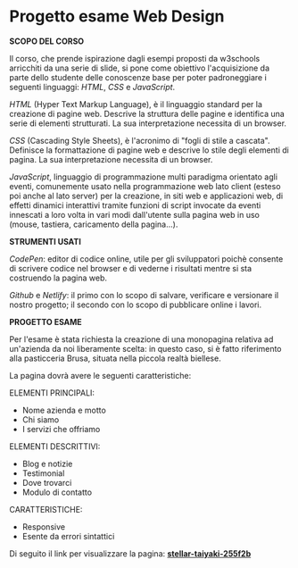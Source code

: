 # Progetto esame Web Design
**SCOPO DEL CORSO**

Il corso, che prende ispirazione dagli esempi proposti da w3schools arricchiti da una serie di slide, si pone come obiettivo l'acquisizione da parte dello studente delle conoscenze base per poter padroneggiare i seguenti linguaggi: _HTML_, _CSS_ e _JavaScript_.  

_HTML_ (Hyper Text Markup Language), è il linguaggio standard per la creazione di pagine web. Descrive la struttura delle pagine e identifica una serie di elementi strutturati. La sua interpretazione necessita di un browser.

_CSS_ (Cascading Style Sheets), è l'acronimo di "fogli di stile a cascata". Definisce la formattazione di pagine web e descrive lo stile degli elementi di pagina. La sua interpretazione necessita di un browser.

_JavaScript_, linguaggio di programmazione multi paradigma orientato agli eventi, comunemente usato nella programmazione web lato client (esteso poi anche al lato server) per la creazione, in siti web e applicazioni web, di effetti dinamici interattivi tramite funzioni di script invocate da eventi innescati a loro volta in vari modi dall'utente sulla pagina web in uso (mouse, tastiera, caricamento della pagina...). 

**STRUMENTI USATI**

_CodePen_: editor di codice online, utile per gli sviluppatori poichè consente di scrivere codice nel browser e di vederne i risultati mentre si sta costruendo la pagina web.

_Github_ e _Netlify_: il primo con lo scopo di salvare, verificare e versionare il nostro progetto; il secondo con lo scopo di pubblicare online i lavori.

**PROGETTO ESAME**

Per l'esame è stata richiesta la creazione di una monopagina relativa ad un'azienda da noi liberamente scelta: in questo caso, si è fatto riferimento alla pasticceria Brusa, situata nella piccola realtà biellese.

La pagina dovrà avere le seguenti caratteristiche:

ELEMENTI PRINCIPALI: 
* Nome azienda e motto
* Chi siamo
* I servizi che offriamo

ELEMENTI DESCRITTIVI:
* Blog e notizie
* Testimonial
* Dove trovarci
* Modulo di contatto

CARATTERISTICHE:
* Responsive
* Esente da errori sintattici

Di seguito il link per visualizzare la pagina: [****stellar-taiyaki-255f2b****](https://stellar-taiyaki-255f2b.netlify.app/)
